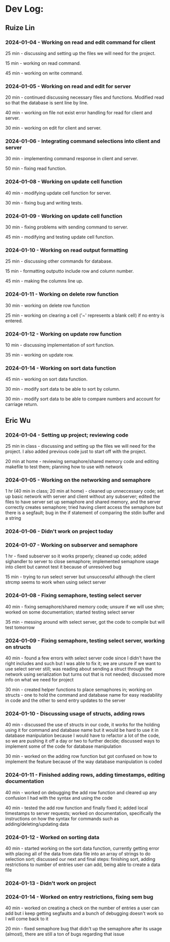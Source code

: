 # Dev Log:

## Ruize Lin

### 2024-01-04 - Working on read and edit command for client
25 min - discussing and setting up the files we will need for the project.

15 min - working on read command.

45 min - working on write command.

### 2024-01-05 - Working on read and edit for server
20 min - continued discussing necessary files and functions. Modified read so that the database is sent line by line.

40 min - working on file not exist error handling for read for client and server.

30 min - working on edit for client and server.

### 2024-01-06 - Integrating command selections into client and server
30 min - implementing command response in client and server.

50 min - fixing read function.

### 2024-01-08 - Working on update cell function
40 min - modifying update cell function for server.

30 min - fixing bug and writing tests.

### 2024-01-09 - Working on update cell function
30 min - fixing problems with sending command to server.

45 min - modifying and testing update cell function.

### 2024-01-10 - Working on read output formatting
25 min - discussing other commands for database.

15 min - formatting outputto include row and column number.

45 min - making the columns line up.

### 2024-01-11 - Working on delete row function
30 min - working on delete row function

25 min - working on clearing a cell ('~' represents a blank cell) if no entry is entered. 

### 2024-01-12 - Working on update row function
10 min - discussing implementation of sort function.

35 min - working on update row.

### 2024-01-14 - Working on sort data function
45 min - working on sort data function.

30 min - modify sort data to be able to sort by column.

30 min - modify sort data to be able to compare numbers and account for carriage return.

## Eric Wu

### 2024-01-04 - Setting up project; reviewing code
25 min in class - discussing and setting up the files we will need for the project. I also added previous code just to start off with the project. 

20 min at home - reviewing semaphore/shared memory code and editing makefile to test them; planning how to use with network

### 2024-01-05 - Working on the networking and semaphore

1 hr (40 min in class; 20 min at home) - cleaned up unneccessary code; set up basic network with server and client without any subserver; edited the files to have server set up semaphore and shared memory, and the server correctly creates semaphore; tried having client access the semaphore but there is a segfault; bug in the if statement of comparing the stdin buffer and a string

### 2024-01-06 - Didn't work on project today

### 2024-01-07 - Working on subserver and semaphore

1 hr - fixed subserver so it works properly; cleaned up code; added sighandler to server to close semaphore; implemented semaphore usage into client but cannot test it because of unresolved bug

15 min - trying to run select server but unsuccessful although the client strcmp seems to work when using select server

### 2024-01-08 - Fixing semaphore, testing select server

40 min - fixing semaphore/shared memory code; unsure if we will use shm; worked on some documentation; started testing select server

35 min - messing around with select server, got the code to compile but will test tomorrow

### 2024-01-09 - Fixing semaphore, testing select server, working on structs

40 min - found a few errors with select server code since I didn't have the right includes and such but I was able to fix it; we are unsure if we want to use select server still; was reading about sending a struct through the network using serialization but turns out that is not needed; discussed more info on what we need for project

30 min - created helper functions to place semaphores in; working on structs - one to hold the command and database name for easy readability in code and the other to send entry updates to the server

### 2024-01-10 - Discussing usage of structs, adding rows

40 min - discussed the use of structs in our code, it works for the holding using it for command and database name but it would be hard to use it in database manipulation because I would have to refactor a lot of the code, so we are pushing it off a day or two to further decide; discussed ways to implement some of the code for database manipulation

30 min - worked on the adding row function but got confused on how to implement the feature because of the way database manipulation is coded

### 2024-01-11 - Finished adding rows, adding timestamps, editing documentation

40 min - worked on debugging the add row function and cleared up any confusion I had with the syntax and using the code

40 min - tested the add row function and finally fixed it; added local timestamps to server requests; worked on documentation, specifically the instructions on how the syntax for commands such as adding/deleting/updating data

### 2024-01-12 - Worked on sorting data

40 min - started working on the sort data function, currently getting error with placing all of the data from data file into an array of strings to do selection sort; discussed our next and final steps: finishing sort, adding restrictions to number of entries user can add, being able to create a data file

### 2024-01-13 - Didn't work on project

### 2024-01-14 - Worked on entry restrictions, fixing sem bug

40 min - worked on creating a check on the number of entries a user can add but i keep getting segfaults and a bunch of debugging doesn't work so I will come back to it

20 min - fixed semaphore bug that didn't up the semaphore after its usage (almost), there are still a ton of bugs regarding that issue

